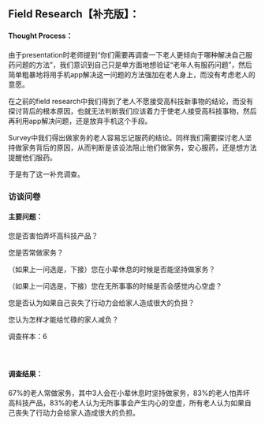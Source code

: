 ## Field Research【补充版】：

#### Thought Process：

由于presentation时老师提到“你们需要再调查一下老人更倾向于哪种解决自己服药问题的方法”，我们意识到自己只是单方面地想验证“老年人有服药问题”，然后简单粗暴地将用手机app解决这一问题的方法强加在老人身上，而没有考虑老人的意愿。

在之前的field research中我们得到了老人不愿接受高科技新事物的结论，而没有探讨背后的根本原因，也就无法判断我们应该着力于使老人接受高科技事物，然后再利用app解决问题，还是放弃手机这个手段。

Survey中我们得出做家务的老人容易忘记服药的结论。同样我们需要探讨老人坚持做家务背后的原因，从而判断是该设法阻止他们做家务，安心服药，还是想方法提醒他们服药。

于是有了这一补充调查。

 

### 访谈问卷

#### 主要问题：

您是否害怕弄坏高科技产品？

您是否常做家务？

（如果上一问选是，下接）您在小辈休息的时候是否能坚持做家务？

（如果上一问选是，下接）您在无所事事的时候是否会感觉内心空虚？

您是否认为如果自己丧失了行动力会给家人造成很大的负担？

您认为怎样才能给忙碌的家人减负？

调查样本：6

#### <br>

#### 调查结果：

67%的老人常做家务，其中3人会在小辈休息时坚持做家务，83%的老人怕弄坏高科技产品，83%的老人认为无所事事会产生内心的空虚，所有老人认为如果自己丧失了行动力会给家人造成很大的负担。 